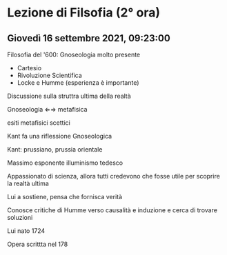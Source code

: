 # Lezione di Filsofia (2° ora) 
## Giovedì 16 settembre 2021, 09:23:00

Filosofia del '600: Gnoseologia molto presente

* Cartesio
* Rivoluzione Scientifica
* Locke e Humme (esperienza è  importante)

Discussione sulla struttra ultima della realtà

Gnoseologia ⇐⇒ metafisica

esiti metafisici scettici

Kant fa una riflessione Gnoseologica

Kant: prussiano, prussia orientale

Massimo esponente illuminismo tedesco

Appassionato di scienza, allora tutti credevono che  fosse utile per scoprire la realtà ultima

Lui a sostiene, pensa che fornisca verità

Conosce critiche di Humme verso causalità e induzione e cerca di trovare soluzioni

Lui nato 1724


Opera scrittta nel 178
<!--stackedit_data:
eyJoaXN0b3J5IjpbMTQzODA3NDQ2Nl19
-->